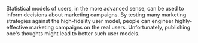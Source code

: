 Statistical models of users, in the more advanced sense, can be used to inform decisions about marketing campaigns. By testing many marketing strategies against the high-fidelity user model, people can engineer highly-effective marketing campaigns on the real users. Unfortunately, publishing one's thoughts might lead to better such user models.